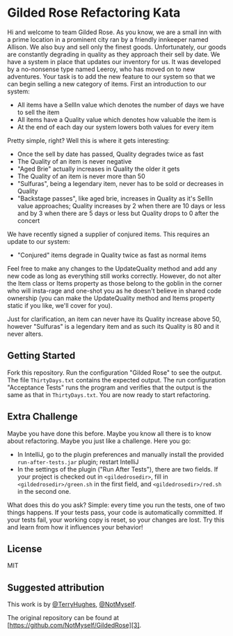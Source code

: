 # Gilded Rose Refactoring Kata

Hi and welcome to team Gilded Rose. As you know, we are a small inn with a
prime location in a prominent city ran by a friendly innkeeper named
Allison. We also buy and sell only the finest goods. Unfortunately, our
goods are constantly degrading in quality as they approach their sell by
date. We have a system in place that updates our inventory for us. It was
developed by a no-nonsense type named Leeroy, who has moved on to new
adventures. Your task is to add the new feature to our system so that we
can begin selling a new category of items. First an introduction to our
system:

- All items have a SellIn value which denotes the number of days we have
to sell the item
- All items have a Quality value which denotes how valuable the item is
- At the end of each day our system lowers both values for every item

Pretty simple, right? Well this is where it gets interesting:

- Once the sell by date has passed, Quality degrades twice as fast
- The Quality of an item is never negative
- "Aged Brie" actually increases in Quality the older it gets
- The Quality of an item is never more than 50
- "Sulfuras", being a legendary item, never has to be sold or decreases
in Quality
- "Backstage passes", like aged brie, increases in Quality as it's SellIn
value approaches; Quality increases by 2 when there are 10 days or less
and by 3 when there are 5 days or less but Quality drops to 0 after the
concert

We have recently signed a supplier of conjured items. This requires an
update to our system:

- "Conjured" items degrade in Quality twice as fast as normal items

Feel free to make any changes to the UpdateQuality method and add any
new code as long as everything still works correctly. However, do not
alter the Item class or Items property as those belong to the goblin
in the corner who will insta-rage and one-shot you as he doesn't
believe in shared code ownership (you can make the UpdateQuality
method and Items property static if you like, we'll cover for you).

Just for clarification, an item can never have its Quality increase
above 50, however "Sulfuras" is a legendary item and as such its
Quality is 80 and it never alters.

## Getting Started

Fork this repository. Run the configuration "Gilded Rose" to see the
output. The file `ThirtyDays.txt` contains the expected output. The
run configuration "Acceptance Tests" runs the program and verifies
that the output is the same as that in `ThirtyDays.txt`. You are now
ready to start refactoring.

## Extra Challenge

Maybe you have done this before. Maybe you know all there is to know
about refactoring. Maybe you just like a challenge. Here you go:

- In IntelliJ, go to the plugin preferences and manually install the
  provided `run-after-tests.jar` plugin; restart IntelliJ
- In the settings of the plugin ("Run After Tests"), there are two fields.
  If your project is checked out in `<gildedrosedir>`, fill in
  `<gildedrosedir>/green.sh` in the first field, and
  `<gildedrosedir>/red.sh` in the second one.

What does this do you ask? Simple: every time you run the tests, one
of two things happens. If your tests pass, your code is automatically
committed. If your tests fail, your working copy is reset, so your
changes are lost. Try this and learn from how it influences your
behavior!

## License

MIT

## Suggested attribution

This work is by [@TerryHughes][1], [@NotMyself][2].

The original repository can be found at [https://github.com/NotMyself/GildedRose][3].


[1]: https://twitter.com/TerryHughes
[2]: https://twitter.com/NotMyself
[3]: https://github.com/NotMyself/GildedRose